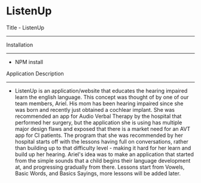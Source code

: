 # ListenUp

Title - ListenUp
____________________________

Installation
____________________________
* NPM install

Application Description
____________________________

* ListenUp is an application/website that educates the hearing impaired learn the english language. This concept was thought of by one of our team members, Ariel. His mom has been hearing impaired since she was born and recently just obtained a cochlear implant. She was recommended an app for Audio Verbal Therapy by the hospital that performed her surgery, but the application she is using has multiple major design flaws and exposed that there is a market need for an AVT app for CI patients. The program that she was recommended by her hospital starts off with the lessons having full on conversations, rather than building up to that difficulty level - making it hard for her learn and build up her hearing. Ariel's idea was to make an application that started from the simple sounds that a child begins their language development at, and progressing gradually from there. Lessons start from Vowels, Basic Words, and Basics Sayings, more lessons will be added later. 
